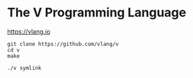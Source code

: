 # The V Programming Language

https://vlang.io

```
git clone https://github.com/vlang/v
cd v
make

./v symlink
```

